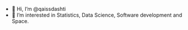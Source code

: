 - 👋 Hi, I’m @qaissdashti
- 👀 I’m interested in Statistics, Data Science, Software development and Space. 


<!---
qaissdashti/qaissdashti is a ✨ special ✨ repository because its `README.md` (this file) appears on your GitHub profile.
You can click the Preview link to take a look at your changes.
--->
